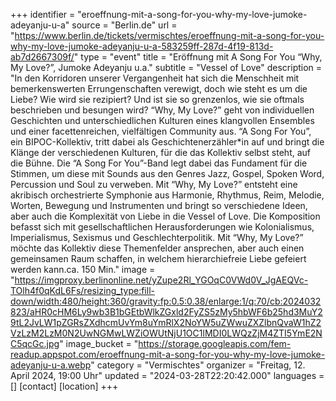 +++
identifier = "eroeffnung-mit-a-song-for-you-why-my-love-jumoke-adeyanju-u-a"
source = "Berlin.de"
url = "https://www.berlin.de/tickets/vermischtes/eroeffnung-mit-a-song-for-you-why-my-love-jumoke-adeyanju-u-a-583259ff-287d-4f19-813d-ab7d2667309f/"
type = "event"
title = "Eröffnung mit A Song For You “Why, My Love?”, Jumoke Adeyanju u.a."
subtitle = "Vessel of Love"
description = "In den Korridoren unserer Vergangenheit hat sich die Menschheit mit bemerkenswerten Errungenschaften verewigt, doch wie steht es um die Liebe? Wie wird sie rezipiert? Und ist sie so grenzenlos, wie sie oftmals beschrieben und besungen wird? “Why, My Love?” geht von individuellen Geschichten und unterschiedlichen Kulturen eines klangvollen Ensembles und einer facettenreichen, vielfältigen Community aus. “A Song For You”, ein BIPOC-Kollektiv, tritt dabei als Geschichtenerzähler*in auf und bringt die Klänge der verschiedenen Kulturen, für die das Kollektiv selbst steht, auf die Bühne. Die “A Song For You”-Band legt dabei das Fundament für die Stimmen, um diese mit Sounds aus den Genres Jazz, Gospel, Spoken Word, Percussion und Soul zu verweben. Mit “Why, My Love?” entsteht eine akribisch orchestrierte Symphonie aus Harmonie, Rhythmus, Reim, Melodie, Worten, Bewegung und Instrumenten und bringt so verschiedene Ideen, aber auch die Komplexität von Liebe in die Vessel of Love. Die Komposition befasst sich mit gesellschaftlichen Herausforderungen wie Kolonialismus, Imperialismus, Sexismus und Geschlechterpolitik. Mit “Why, My Love?” möchte das Kollektiv diese Themenfelder ansprechen, aber auch einen gemeinsamen Raum schaffen, in welchem hierarchiefreie Liebe gefeiert werden kann.ca. 150 Min."
image = "https://imgproxy.berlinonline.net/yZupe2Rl_YGOqC0VWd0V_JgAEQVc-TOlh4f0qKdL6Fs/resizing_type:fill-down/width:480/height:360/gravity:fp:0.5:0.38/enlarge:1/q:70/cb:2024032823/aHR0cHM6Ly9wb3B1bGEtbWlkZGxld2FyZS5zMy5hbWF6b25hd3MuY29tL2JvLW1pZGRsZXdhcmUvYm8uYmRlX2NoYW5uZWwuZXZlbnQvaW1hZ2VzLzM2LzM0N2UwNGMwLWZiOWUtNjU1OC1lMDI0LWQzZjM4ZTI5YmE2NC5qcGc.jpg"
image_bucket = "https://storage.googleapis.com/fem-readup.appspot.com/eroeffnung-mit-a-song-for-you-why-my-love-jumoke-adeyanju-u-a.webp"
category = "Vermischtes"
organizer = "Freitag, 12. April 2024, 19:00 Uhr"
updated = "2024-03-28T22:20:42.000"
languages = []
[contact]
[location]
+++